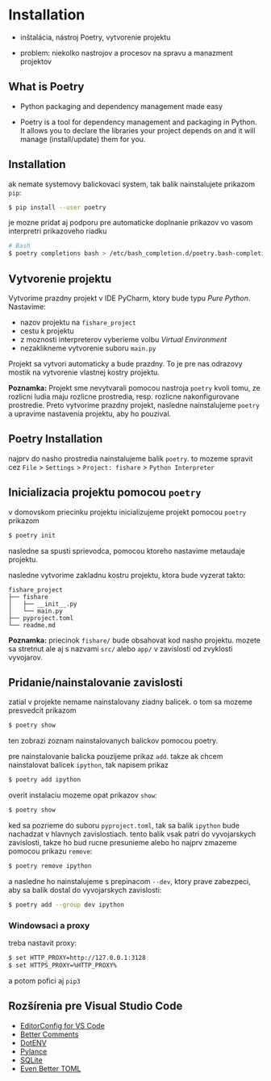 # Installation

* inštalácia, nástroj Poetry, vytvorenie projektu

* problem: niekolko nastrojov a procesov na spravu a manazment projektov


## What is Poetry

* Python packaging and dependency management made easy

* Poetry is a tool for dependency management and packaging in Python. It allows you to declare the libraries your project depends on and it will manage (install/update) them for you.


## Installation

ak nemate systemovy balickovaci system, tak balik nainstalujete prikazom `pip`:

```bash
$ pip install --user poetry
```

je mozne pridat aj podporu pre automaticke doplnanie prikazov vo vasom interpretri prikazoveho riadku

```bash
# Bash
$ poetry completions bash > /etc/bash_completion.d/poetry.bash-completion
```


## Vytvorenie projektu

Vytvorime prazdny projekt v IDE PyCharm, ktory bude typu _Pure Python_. Nastavime:

* nazov projektu na `fishare_project`
* cestu k projektu
* z moznosti interpreterov vyberieme volbu _Virtual Environment_
* nezaklikneme vytvorenie suboru `main.py`

Projekt sa vytvori automaticky a bude prazdny. To je pre nas odrazovy mostik na vytvorenie vlastnej kostry projektu.

**Poznamka:** Projekt sme nevytvarali pomocou nastroja `poetry` kvoli tomu, ze rozlicni ludia maju rozlicne prostredia, resp. rozlicne nakonfigurovane prostredie. Preto vytvorime prazdny projekt, nasledne nainstalujeme `poetry` a upravime nastavenia projektu, aby ho pouzival.


## Poetry Installation

najprv do nasho prostredia nainstalujeme balik `poetry`. to mozeme spravit cez `File` > `Settings` > `Project: fishare` > `Python Interpreter`


## Inicializacia projektu pomocou `poetry`

v domovskom priecinku projektu inicializujeme projekt pomocou `poetry` prikazom

```bash
$ poetry init
```

nasledne sa spusti sprievodca, pomocou ktoreho nastavime metaudaje projektu.

nasledne vytvorime zakladnu kostru projektu, ktora bude vyzerat takto:

```
fishare_project
├── fishare
│   ├── __init__.py
│   └── main.py
├── pyproject.toml
└── readme.md
```

**Poznamka:** priecinok `fishare/` bude obsahovat kod nasho projektu. mozete sa stretnut ale aj s nazvami `src/` alebo `app/` v zavislosti od zvyklosti vyvojarov.


## Pridanie/nainstalovanie zavislosti

zatial v projekte nemame nainstalovany ziadny balicek. o tom sa mozeme presvedcit prikazom

```bash
$ poetry show
```

ten zobrazi zoznam nainstalovanych balickov pomocou poetry.

pre nainstalovanie balicka pouzijeme prikaz `add`. takze ak chcem nainstalovat balicek `ipython`, tak napisem prikaz

```bash
$ poetry add ipython
```

overit instalaciu mozeme opat prikazov `show`:

```bash
$ poetry show
```

ked sa pozrieme do suboru `pyproject.toml`, tak sa balik `ipython` bude nachadzat v hlavnych zavislostiach. tento balik vsak patri do vyvojarskych zavislosti, takze ho bud rucne presunieme alebo ho najprv zmazeme pomocou prikazu `remove`:

```bash
$ poetry remove ipython
```

a nasledne ho nainstalujeme s prepinacom `--dev`, ktory prave zabezpeci, aby sa balik dostal do vyvojarskych zavislosti:

```bash
$ poetry add --group dev ipython
```


### Windowsaci a proxy

treba nastavit proxy:

```bash
$ set HTTP_PROXY=http://127.0.0.1:3128
$ set HTTPS_PROXY=%HTTP_PROXY%
```

a potom pofici aj `pip3`


## Rozšírenia pre Visual Studio Code

* [EditorConfig for VS Code](https://marketplace.visualstudio.com/items?itemName=EditorConfig.EditorConfig)
* [Better Comments](https://marketplace.visualstudio.com/items?itemName=aaron-bond.better-comments)
* [DotENV](https://marketplace.visualstudio.com/items?itemName=mikestead.dotenv)
* [Pylance](https://marketplace.visualstudio.com/items?itemName=ms-python.vscode-pylance)
* [SQLite](https://marketplace.visualstudio.com/items?itemName=alexcvzz.vscode-sqlite)
* [Even Better TOML](https://marketplace.visualstudio.com/items?itemName=tamasfe.even-better-toml)
